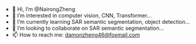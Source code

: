 - 👋 Hi, I’m @NairongZheng
- 👀 I’m interested in computer vision, CNN, Transformer...
- 🌱 I’m currently learning SAR semantic segmentation, object detection...
- 💞️ I’m looking to collaborate on SAR semantic segmentation...
- 📫 How to reach me: damonzheng46@foxmail.com

<!---
Damon-X46/Damon-X46 is a ✨ special ✨ repository because its `README.md` (this file) appears on your GitHub profile.
You can click the Preview link to take a look at your changes.
--->
